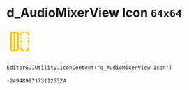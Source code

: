 # d_AudioMixerView Icon `64x64`
<img src="/img/d_AudioMixerView%20Icon.png" width=64 height=64>

``` CSharp
EditorGUIUtility.IconContent("d_AudioMixerView Icon")
```
```
-249489971731125324
```
